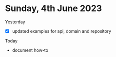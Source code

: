 # Sunday, 4th June 2023

Yesterday
- [x] updated examples for api, domain and repository


Today
- document how-to
